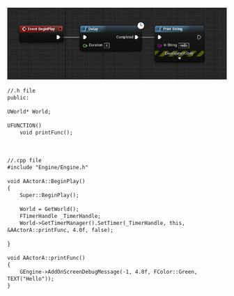 ![](https://github.com/CesarSerradorCuevas/UE4/blob/master/Delay/MD/Delay.jpg?raw=true)

```
//.h file
public:

UWorld* World;

UFUNCTION()
	void printFunc();



//.cpp file
#include "Engine/Engine.h"

void AActorA::BeginPlay()
{
	Super::BeginPlay();

	World = GetWorld();
	FTimerHandle _TimerHandle;
	World->GetTimerManager().SetTimer(_TimerHandle, this, &AActorA::printFunc, 4.0f, false);
	
}

void AActorA::printFunc()
{
	GEngine->AddOnScreenDebugMessage(-1, 4.0f, FColor::Green, TEXT("Hello"));
}
```
